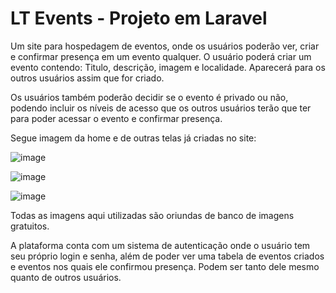 # LT Events - Projeto em Laravel

<p>Um site para hospedagem de eventos, onde os usuários poderão ver, criar e confirmar presença em um evento qualquer. O usuário poderá criar um evento contendo: Titulo, descrição, imagem e localidade. Aparecerá para os outros usuários assim que for criado.</p>

<p>Os usuários também poderão decidir se o evento é privado ou não, podendo incluir os níveis de acesso que os outros usuários terão que ter para poder acessar o evento e confirmar presença.</p>

<p>Segue imagem da home e de outras telas já criadas no site:</p>

![image](https://github.com/Yoichiroo/projeto-evento/assets/109477475/e5c8b159-f7a5-4d9c-8ecf-e15edff7b636)

![image](https://github.com/Yoichiroo/projeto-evento/assets/109477475/367e0fe4-57f1-4327-81b8-e12657bafcdf)

![image](https://github.com/Yoichiroo/projeto-evento/assets/109477475/b8dc5bd7-8f71-4346-9325-921268cb1094)

<p>Todas as imagens aqui utilizadas são oriundas de banco de imagens gratuitos.</p>
<p>A plataforma conta com um sistema de autenticação onde o usuário tem seu próprio login e senha, além de poder ver uma tabela de eventos criados e eventos nos quais ele confirmou presença. Podem ser tanto dele mesmo quanto de outros usuários.</p>
